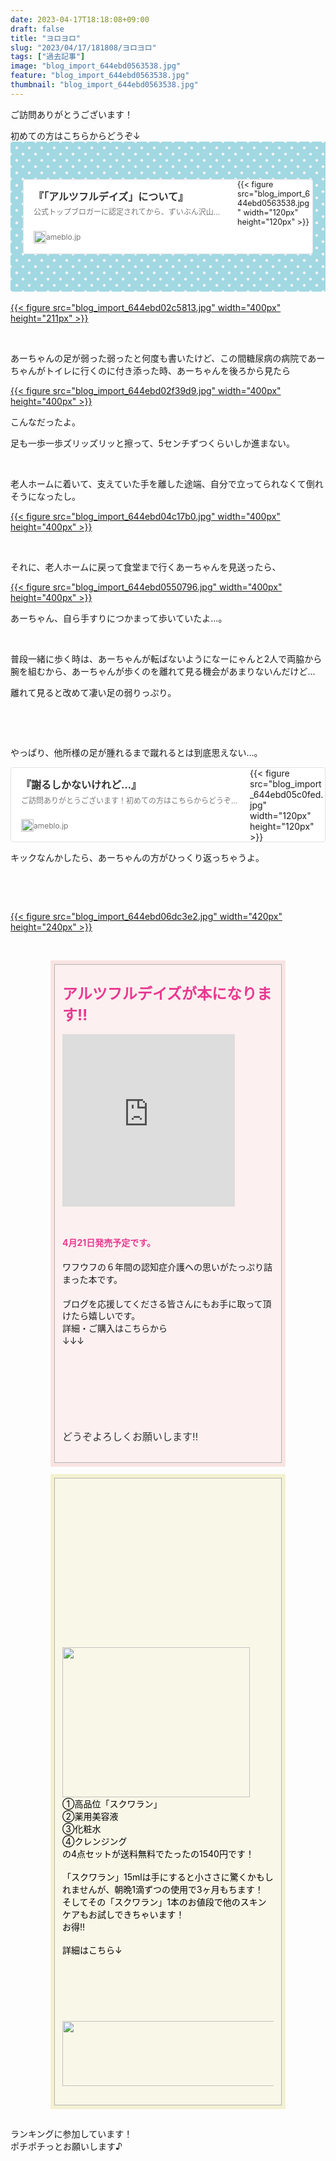 ```yaml
---
date: 2023-04-17T18:18:08+09:00
draft: false
title: "ヨロヨロ"
slug: "2023/04/17/181808/ヨロヨロ"
tags: ["過去記事"]
image: "blog_import_644ebd0563538.jpg"
feature: "blog_import_644ebd0563538.jpg"
thumbnail: "blog_import_644ebd0563538.jpg"
---
```

<p>ご訪問ありがとうございます！</p><div>初めての方はこちらからどうぞ↓<div style="background: #a1d8e2; background-image: radial-gradient(#f7f6fb 10%, transparent 20%), radial-gradient(#f7f6fb 10%, transparent 20%); background-size: 20px 20px; background-position: 0 0, 10px 10px; font-size: 90%; padding: 20px;"><p> </p><div class="ogpCard_root"><article class="ogpCard_wrap" contenteditable="false" style="display:inline-block;max-width:100%"><a class="ogpCard_link" data-ogp-card-log="" href="entry-12641756667.html" rel="noopener noreferrer" style="display:flex;justify-content:space-between;overflow:hidden;box-sizing:border-box;width:620px;max-width:100%;height:120px;border:1px solid #e2e2e2;border-radius:4px;background-color:#fff;text-decoration:none" target="_blank"><span class="ogpCard_content" style="display:flex;flex-direction:column;overflow:hidden;width:100%;padding:16px"><span class="ogpCard_title" style="-webkit-box-orient:vertical;display:-webkit-box;-webkit-line-clamp:2;max-height:48px;line-height:1.4;font-size:16px;color:#333;text-align:left;font-weight:bold;overflow:hidden">『「アルツフルデイズ」について』</span><span class="ogpCard_description" style="overflow:hidden;text-overflow:ellipsis;white-space:nowrap;line-height:1.6;margin-top:4px;color:#757575;text-align:left;font-size:12px">公式トップブロガーに認定されてから、ずいぶん沢山の方に新しくフォロワーになっていただいています。本当にありがとうございます。 フォローする｜Ameba (アメ…</span><span class="ogpCard_url" style="display:flex;align-items:center;margin-top:auto"><span class="ogpCard_iconWrap" style="position:relative;width:20px;height:20px;flex-shrink:0"><img alt="リンク" class="ogpCard_icon" height="20" loading="lazy" src="data:image/svg+xml;charset=utf-8,%3Csvg%20xmlns%3D%22http%3A%2F%2Fwww.w3.org%2F2000%2Fsvg%22%20title%3D%22Placeholder%20for%20Images%22%20role%3D%22presentation%22%20viewBox%3D%220%200%2020%2020%22%20%2F%3E" style="position: absolute; top: 0; bottom: 0; right: 0; left: 0; height: 100%; max-height: 100%; aspect-ratio: 20 / 20;" width="20" data-src="https://c.stat100.ameba.jp/ameblo/symbols/v3.20.0/svg/gray/editor_link.svg"/><noscript><img alt="リンク" class="ogpCard_icon" height="20" loading="lazy" src="https://c.stat100.ameba.jp/ameblo/symbols/v3.20.0/svg/gray/editor_link.svg" style="position:absolute;top:0;bottom:0;right:0;left:0;height:100%;max-height:100%" width="20"></noscript></span><span class="ogpCard_urlText" style="overflow:hidden;text-overflow:ellipsis;white-space:nowrap;color:#757575;font-size:12px;text-align:left">ameblo.jp</span></span></span><span class="ogpCard_imageWrap" style="position:relative;width:120px;height:120px;flex-shrink:0">{{< figure src="blog_import_644ebd0563538.jpg" width="120px" height="120px" >}}</span></a></article></div><p> </p></div>   </div><div><div><div><a href="blog_import_644ebd02c5813.jpg">{{< figure src="blog_import_644ebd02c5813.jpg" width="400px" height="211px" >}}</a></div><p> </p><p>あーちゃんの足が弱った弱ったと何度も書いたけど、この間糖尿病の病院であーちゃんがトイレに行くのに付き添った時、あーちゃんを後ろから見たら</p><div><a href="blog_import_644ebd02f39d9.jpg">{{< figure src="blog_import_644ebd02f39d9.jpg" width="400px" height="400px" >}}</a><br/></div><p>こんなだったよ。</p><p>足も一歩一歩ズリッズリッと擦って、5センチずつくらいしか進まない。</p><p><br/></p><p>老人ホームに着いて、支えていた手を離した途端、自分で立ってられなくて倒れそうになったし。</p><div><a href="blog_import_644ebd04c17b0.jpg">{{< figure src="blog_import_644ebd04c17b0.jpg" width="400px" height="400px" >}}</a></div><p><br/></p><p>それに、老人ホームに戻って食堂まで行くあーちゃんを見送ったら、</p><div><a href="blog_import_644ebd0550796.jpg">{{< figure src="blog_import_644ebd0550796.jpg" width="400px" height="400px" >}}</a><br/></div><p>あーちゃん、自ら手すりにつかまって歩いていたよ…。</p><p><br/></p><p>普段一緒に歩く時は、あーちゃんが転ばないようになーにゃんと2人で両脇から腕を組むから、あーちゃんが歩くのを離れて見る機会があまりないんだけど…</p><p>離れて見ると改めて凄い足の弱りっぷり。</p><p><br/></p><p><br/></p><p>やっぱり、他所様の足が腫れるまで蹴れるとは到底思えない…。</p><p></p><div class="ogpCard_root"><article class="ogpCard_wrap" style="display:inline-block;max-width:100%" contenteditable="false"><a class="ogpCard_link" href="entry-12795959349.html" target="_blank" rel="noopener noreferrer" data-ogp-card-log="" style="display:flex;justify-content:space-between;overflow:hidden;box-sizing:border-box;width:620px;max-width:100%;height:120px;border:1px solid #e2e2e2;border-radius:4px;background-color:#fff;text-decoration:none" contenteditable="false"><span class="ogpCard_content" style="display:flex;flex-direction:column;overflow:hidden;width:100%;padding:16px"><span class="ogpCard_title" style="-webkit-box-orient:vertical;display:-webkit-box;-webkit-line-clamp:2;max-height:48px;line-height:1.4;font-size:16px;color:#333;text-align:left;font-weight:bold;overflow:hidden">『謝るしかないけれど…』</span><span class="ogpCard_description" style="overflow:hidden;text-overflow:ellipsis;white-space:nowrap;line-height:1.6;margin-top:4px;color:#757575;text-align:left;font-size:12px">ご訪問ありがとうございます！初めての方はこちらからどうぞ↓ 『「アルツフルデイズ」について』公式トップブロガーに認定されてから、ずいぶん沢山の方に新しくフォロ…</span><span class="ogpCard_url" style="display:flex;align-items:center;margin-top:auto"><span class="ogpCard_iconWrap" style="position:relative;width:20px;height:20px;flex-shrink:0"><img class="ogpCard_icon" alt="リンク" loading="lazy" src="data:image/svg+xml;charset=utf-8,%3Csvg%20xmlns%3D%22http%3A%2F%2Fwww.w3.org%2F2000%2Fsvg%22%20title%3D%22Placeholder%20for%20Images%22%20role%3D%22presentation%22%20viewBox%3D%220%200%2020%2020%22%20%2F%3E" width="20" height="20" style="position: absolute; top: 0; bottom: 0; right: 0; left: 0; height: 100%; max-height: 100%; aspect-ratio: 20 / 20;" data-src="https://c.stat100.ameba.jp/ameblo/symbols/v3.20.0/svg/gray/editor_link.svg"/><noscript><img class="ogpCard_icon" alt="リンク" loading="lazy" src="https://c.stat100.ameba.jp/ameblo/symbols/v3.20.0/svg/gray/editor_link.svg" width="20" height="20" style="position:absolute;top:0;bottom:0;right:0;left:0;height:100%;max-height:100%"></noscript></span><span class="ogpCard_urlText" style="overflow:hidden;text-overflow:ellipsis;white-space:nowrap;color:#757575;font-size:12px;text-align:left">ameblo.jp</span></span></span><span class="ogpCard_imageWrap" style="position:relative;width:120px;height:120px;flex-shrink:0">{{< figure src="blog_import_644ebd05c0fed.jpg" width="120px" height="120px" >}}</span></a></article><br/></div><p></p><p>キックなんかしたら、あーちゃんの方がひっくり返っちゃうよ。</p></div><div><br/></div><p><br/></p><p><a href="reader.do?bnm=macb2b37" rel="noopener noreferrer" target="_blank">{{< figure src="blog_import_644ebd06dc3e2.jpg" width="420px" height="240px" >}}</a><br/></p><p> </p><div class="limited023_block01" data-entrydesign-count-input="part" data-entrydesign-part="limited023_block01" data-entrydesign-tag="div" data-entrydesign-type="block" data-entrydesign-ver="1.54.1" style="display: block; width: 376px; max-width: 100%; margin: 0px auto 12px; box-sizing: border-box; padding: 6px; background-color: rgb(249, 228, 226);"><div style="background-color: rgba(255, 255, 255, 0.5); border: 1px solid rgb(179, 179, 179); padding: 16px 12px;"><div data-entrydesign-content="" style="background-color: transparent; line-height: 1.4; min-height: 22px;"><p><font color="#333333">​</font><span style="-webkit-tap-highlight-color: rgba(0, 0, 0, 0);"><font size="5" color="#ea3891"><b>アルツフルデイズが本になります‼︎</b></font></span></p><div><iframe src="https://static.blog-video.jp/?v=vh1RXRRLlBjTiNJ7IiK3tDT5" width="276" height="276" frameborder="0" scrolling="no" allow="fullscreen"></iframe><p><br/></p></div><p><span style="-webkit-tap-highlight-color: rgba(0, 0, 0, 0);"><b><font color="#ea3891">4月21日発売予定です。<br/></font></b><br/></span><span style="-webkit-text-size-adjust: auto;">ワフウフの６年間の認知症介護への思いがたっぷり詰まった本です。<br/><br/>ブログを応援してくださる皆さんにもお手に取って頂けたら嬉しいです。<br/>詳細・ご購入はこちらから<br/>↓↓↓<br/></span></p><p><span style="color: rgb(51, 51, 51); max-width: 100%;"><a id="DrMpbOFyFnex9o2519hc03" class="pickCreative pickCreative_root" contenteditable="false" href="click?aid=DrMpbOFyFnex9o2519hc03" target="_blank" data-item-id="AZ000001" data-df-item-id="486680226X" data-layout-type="3" data-img-size="small" data-img-url="https://m.media-amazon.com/images/I/51bAsYZuKdL._SL500_.jpg" data-aid="DrMpbOFyFnex9o2519hc03"><span class="pickLayout3_inner pickLayout3_inner--small" style="position:relative;display:inline-block;max-width:100%;width:96px;height:96px"><img alt="" class="pickLayout3_img" src="data:image/svg+xml;charset=utf-8,%3Csvg%20xmlns%3D%22http%3A%2F%2Fwww.w3.org%2F2000%2Fsvg%22%20title%3D%22Placeholder%20for%20Images%22%20role%3D%22presentation%22%20viewBox%3D%220%200%2096%2096%22%20%2F%3E" height="96" width="96" style="width: auto; height: auto; margin: auto; position: absolute; top: 0; left: 0; right: 0; bottom: 0; max-width: 100%; max-height: 100%; aspect-ratio: 96 / 96;" data-img="affiliate" data-src="https://p.odsyms15.com/wCscCBO7SCu5MHnOEse4l7"/><noscript><img alt="" class="pickLayout3_img" src="https://p.odsyms15.com/wCscCBO7SCu5MHnOEse4l7" height="96" width="96" style="width:auto;height:auto;margin:auto; margin: auto;position:absolute;top:0;left:0;right:0;bottom:0;max-width:100%;max-height:100%" data-img="affiliate"></noscript></span></a></span><br/><span style="color: rgb(51, 51, 51); font-size: 16px; -webkit-tap-highlight-color: rgba(0, 0, 0, 0);"><br/>どうぞよろしくお願いします‼︎</span></p></div></div></div><div class="parts002_block06" data-entrydesign-count-input="part" data-entrydesign-part="parts002_block06" data-entrydesign-tag="div" data-entrydesign-type="block" data-entrydesign-ver="1.53.2" style="display:block;width:376px;max-width:100%;margin:0 auto 12px;box-sizing:border-box;padding:6px;color:#333;background-color:#F4F1D1"><div style="background-color:rgba(255, 255, 255, 0.5);border:solid 1px #B3B3B3;padding:16px 12px"><div data-entrydesign-content="" style="background-color: transparent; line-height: 1.4; min-height: 22px;"><p class="p1" style="font-stretch: normal; line-height: normal; caret-color: rgb(0, 0, 0); color: rgb(0, 0, 0); -webkit-text-size-adjust: auto;"><span class="s1"><a id="2T0MKK30qlf7z4vSQiUvLn" class="pickCreative pickLayout6 pickLayout6--medium pickCreative_root" contenteditable="false" href="click?aid=2T0MKK30qlf7z4vSQiUvLn" target="_blank" data-item-id="48565" data-df-item-id="" data-layout-type="6" data-img-size="medium" data-img-url="https://img.mobadme.jp/restimgs/mobadme/banner/00/48/565_5.jpg?mid=102227" data-aid="2T0MKK30qlf7z4vSQiUvLn" style="max-width:100%;height:240px;width:300px"><img alt="" class="pickLayout6_img" src="data:image/svg+xml;charset=utf-8,%3Csvg%20xmlns%3D%22http%3A%2F%2Fwww.w3.org%2F2000%2Fsvg%22%20title%3D%22Placeholder%20for%20Images%22%20role%3D%22presentation%22%20viewBox%3D%220%200%20300%20240%22%20%2F%3E" height="240" width="300" style="max-width: 100%; aspect-ratio: 300 / 240;" data-img="affiliate" data-src="https://p.odsyms15.com/2FBEKaocgdfhVi82peu8C2"/><noscript><img alt="" class="pickLayout6_img" src="https://p.odsyms15.com/2FBEKaocgdfhVi82peu8C2" height="240" width="300" style="max-width:100%" data-img="affiliate"></noscript></a><br/>①高品位「スクワラン」<br/>②薬用美容液<br/>③化粧水<br/>④クレンジング<br/>の4点セットが送料無料でたったの1540円です！<br/><br/>「スクワラン」15mlは手にすると小ささに驚くかもしれませんが、朝晩1滴ずつの使用で3ヶ月もちます！<br/>そしてその「スクワラン」1本のお値段で他のスキンケアもお試しできちゃいます！<br/>お得‼︎<br/><br/>詳細はこちら↓<br/><a id="NHtDq68wutJAKCaU7xhau3" class="pickCreative pickLayout6 pickLayout6--large pickCreative_root" contenteditable="false" href="click?aid=NHtDq68wutJAKCaU7xhau3" target="_blank" data-item-id="48565" data-df-item-id="" data-layout-type="6" data-img-size="large" data-img-url="https://img.mobadme.jp/restimgs/mobadme/banner/00/48/565_4.jpg?mid=102227" data-aid="NHtDq68wutJAKCaU7xhau3" style="max-width:100%;height:104px;width:400px"><img alt="" class="pickLayout6_img" src="data:image/svg+xml;charset=utf-8,%3Csvg%20xmlns%3D%22http%3A%2F%2Fwww.w3.org%2F2000%2Fsvg%22%20title%3D%22Placeholder%20for%20Images%22%20role%3D%22presentation%22%20viewBox%3D%220%200%20400%20104%22%20%2F%3E" height="104" width="400" style="max-width: 100%; aspect-ratio: 400 / 104;" data-img="affiliate" data-src="https://p.odsyms15.com/4PdP1gpwadjcZ41Vx8zWW4"/><noscript><img alt="" class="pickLayout6_img" src="https://p.odsyms15.com/4PdP1gpwadjcZ41Vx8zWW4" height="104" width="400" style="max-width:100%" data-img="affiliate"></noscript></a><br/></span></p></div></div></div></div><div><div><br/></div><div>ランキングに参加しています！</div></div><div>ポチポチっとお願いします♪</div><p><a href="?id=2052585"><img src="data:image/svg+xml;charset=utf-8,%3Csvg%20xmlns%3D%22http%3A%2F%2Fwww.w3.org%2F2000%2Fsvg%22%20title%3D%22Placeholder%20for%20Images%22%20role%3D%22presentation%22%20viewBox%3D%220%200%201%201%22%20%2F%3E" title="人気ブログランキング" data-src="https://blog.with2.net/user-banner/?id=2052585&amp;seq=1" style="aspect-ratio: 1 / 1;"/><noscript><img src="https://blog.with2.net/user-banner/?id=2052585&amp;seq=1" title="人気ブログランキング"></noscript></a><br/><a href="?id=2052585" style="font-size: 0.9em;">人気ブログランキング</a></p><div> </div><div><a href="in?p_cid=10924668" target="_blank"><img alt="にほんブログ村 介護ブログ 認知症へ" border="0" height="240" src="data:image/svg+xml;charset=utf-8,%3Csvg%20xmlns%3D%22http%3A%2F%2Fwww.w3.org%2F2000%2Fsvg%22%20title%3D%22Placeholder%20for%20Images%22%20role%3D%22presentation%22%20viewBox%3D%220%200%20240%20240%22%20%2F%3E" width="240" data-src="https://b.blogmura.com/original/1256692" style="aspect-ratio: 240 / 240;"/><noscript><img alt="にほんブログ村 介護ブログ 認知症へ" border="0" height="240" src="https://b.blogmura.com/original/1256692" width="240"></noscript></a><br/><a href="in?p_cid=10924668">にほんブログ村</a></div>

